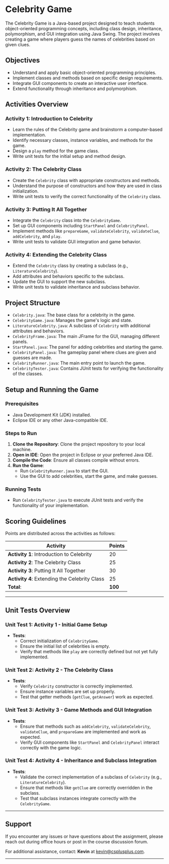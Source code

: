 # Celebrity Game

The Celebrity Game is a Java-based project designed to teach students object-oriented programming concepts, including class design, inheritance, polymorphism, and GUI integration using Java Swing. The project involves creating a game where players guess the names of celebrities based on given clues.

## Objectives

- Understand and apply basic object-oriented programming principles.
- Implement classes and methods based on specific design requirements.
- Integrate GUI components to create an interactive user interface.
- Extend functionality through inheritance and polymorphism.

## Activities Overview

### **Activity 1: Introduction to Celebrity**
- Learn the rules of the Celebrity game and brainstorm a computer-based implementation.
- Identify necessary classes, instance variables, and methods for the game.
- Design a `play` method for the game class.
- Write unit tests for the initial setup and method design.

### **Activity 2: The Celebrity Class**
- Create the `Celebrity` class with appropriate constructors and methods.
- Understand the purpose of constructors and how they are used in class initialization.
- Write unit tests to verify the correct functionality of the `Celebrity` class.

### **Activity 3: Putting It All Together**
- Integrate the `Celebrity` class into the `CelebrityGame`.
- Set up GUI components including `StartPanel` and `CelebrityPanel`.
- Implement methods like `prepareGame`, `validateCelebrity`, `validateClue`, `addCelebrity`, and `play`.
- Write unit tests to validate GUI integration and game behavior.

### **Activity 4: Extending the Celebrity Class**
- Extend the `Celebrity` class by creating a subclass (e.g., `LiteratureCelebrity`).
- Add attributes and behaviors specific to the subclass.
- Update the GUI to support the new subclass.
- Write unit tests to validate inheritance and subclass behavior.

## Project Structure

- `Celebrity.java`: The base class for a celebrity in the game.
- `CelebrityGame.java`: Manages the game's logic and state.
- `LiteratureCelebrity.java`: A subclass of `Celebrity` with additional attributes and behaviors.
- `CelebrityFrame.java`: The main JFrame for the GUI, managing different panels.
- `StartPanel.java`: The panel for adding celebrities and starting the game.
- `CelebrityPanel.java`: The gameplay panel where clues are given and guesses are made.
- `CelebrityRunner.java`: The main entry point to launch the game.
- `CelebrityTester.java`: Contains JUnit tests for verifying the functionality of the classes.

## Setup and Running the Game

### Prerequisites
- Java Development Kit (JDK) installed.
- Eclipse IDE or any other Java-compatible IDE.

### Steps to Run
1. **Clone the Repository**: Clone the project repository to your local machine.
2. **Open in IDE**: Open the project in Eclipse or your preferred Java IDE.
3. **Compile the Code**: Ensure all classes compile without errors.
4. **Run the Game**:
   - Run `CelebrityRunner.java` to start the GUI.
   - Use the GUI to add celebrities, start the game, and make guesses.

### Running Tests
- Run `CelebrityTester.java` to execute JUnit tests and verify the functionality of your implementation.

## Scoring Guidelines

Points are distributed across the activities as follows:

| Activity                | Points |
|-------------------------|--------|
| **Activity 1**: Introduction to Celebrity | 20     |
| **Activity 2**: The Celebrity Class       | 25     |
| **Activity 3**: Putting It All Together   | 30     |
| **Activity 4**: Extending the Celebrity Class | 25  |
| **Total**:                               | **100**|

---

## Unit Tests Overview

### **Unit Test 1: Activity 1 - Initial Game Setup**
- **Tests**:
  - Correct initialization of `CelebrityGame`.
  - Ensure the initial list of celebrities is empty.
  - Verify that methods like `play` are correctly defined but not yet fully implemented.

### **Unit Test 2: Activity 2 - The Celebrity Class**
- **Tests**:
  - Verify `Celebrity` constructor is correctly implemented.
  - Ensure instance variables are set up properly.
  - Test that getter methods (`getClue`, `getAnswer`) work as expected.

### **Unit Test 3: Activity 3 - Game Methods and GUI Integration**
- **Tests**:
  - Ensure that methods such as `addCelebrity`, `validateCelebrity`, `validateClue`, and `prepareGame` are implemented and work as expected.
  - Verify GUI components like `StartPanel` and `CelebrityPanel` interact correctly with the game logic.

### **Unit Test 4: Activity 4 - Inheritance and Subclass Integration**
- **Tests**:
  - Validate the correct implementation of a subclass of `Celebrity` (e.g., `LiteratureCelebrity`).
  - Ensure that methods like `getClue` are correctly overridden in the subclass.
  - Test that subclass instances integrate correctly with the `CelebrityGame`.

---

## Support

If you encounter any issues or have questions about the assignment, please reach out during office hours or post in the course discussion forum.

For additional assistance, contact: **Kevin** at [kevin@csplusplus.com](mailto:kevin@csplusplus.com).

---
